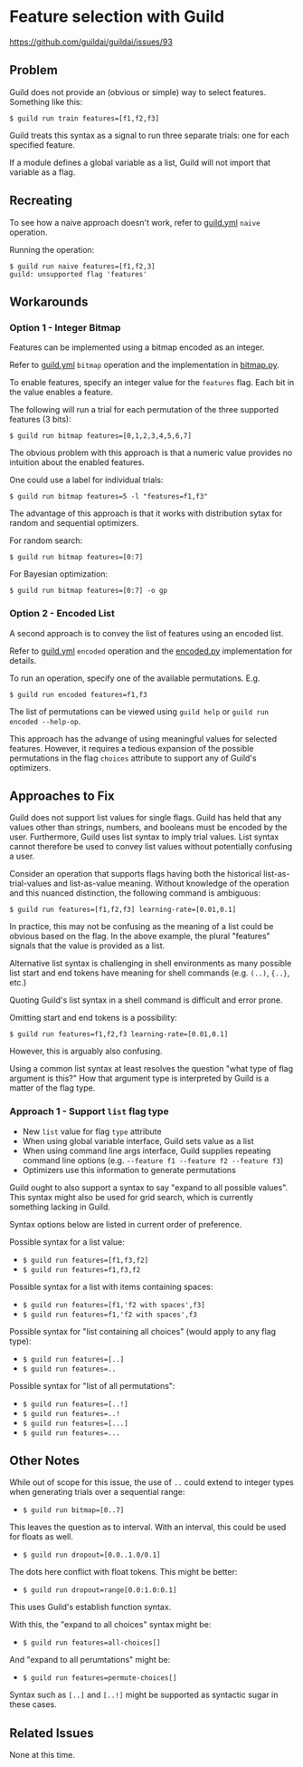 # Feature selection with Guild

https://github.com/guildai/guildai/issues/93

## Problem

Guild does not provide an (obvious or simple) way to select
features. Something like this:

```
$ guild run train features=[f1,f2,f3]
```

Guild treats this syntax as a signal to run three separate trials: one
for each specified feature.

If a module defines a global variable as a list, Guild will not import
that variable as a flag.

## Recreating

To see how a naive approach doesn't work, refer to
[guild.yml](guild.yml) `naive` operation.

Running the operation:

```
$ guild run naive features=[f1,f2,3]
guild: unsupported flag 'features'
```

## Workarounds

### Option 1 - Integer Bitmap

Features can be implemented using a bitmap encoded as an integer.

Refer to [guild.yml](guild.yml) `bitmap` operation and the
implementation in [bitmap.py](bitmap.py).

To enable features, specify an integer value for the `features`
flag. Each bit in the value enables a feature.

The following will run a trial for each permutation of the three
supported features (3 bits):

```
$ guild run bitmap features=[0,1,2,3,4,5,6,7]
```

The obvious problem with this approach is that a numeric value
provides no intuition about the enabled features.

One could use a label for individual trials:

```
$ guild run bitmap features=5 -l "features=f1,f3"
```

The advantage of this approach is that it works with distribution
sytax for random and sequential optimizers.

For random search:

```
$ guild run bitmap features=[0:7]
```

For Bayesian optimization:

```
$ guild run bitmap features=[0:7] -o gp
```

### Option 2 - Encoded List

A second approach is to convey the list of features using an encoded
list.

Refer to [guild.yml](guild.yml) `encoded` operation and the
[encoded.py](encoded.py) implementation for details.

To run an operation, specify one of the available permutations. E.g.

```
$ guild run encoded features=f1,f3
```

The list of permutations can be viewed using ``guild help`` or ``guild
run encoded --help-op``.

This approach has the advange of using meaningful values for selected
features. However, it requires a tedious expansion of the possible
permutations in the flag `choices` attribute to support any of Guild's
optimizers.

## Approaches to Fix

Guild does not support list values for single flags. Guild has held
that any values other than strings, numbers, and booleans must be
encoded by the user. Furthermore, Guild uses list syntax to imply
trial values. List syntax cannot therefore be used to convey list
values without potentially confusing a user.

Consider an operation that supports flags having both the historical
list-as-trial-values and list-as-value meaning. Without knowledge of
the operation and this nuanced distinction, the following command is
ambiguous:

```
$ guild run features=[f1,f2,f3] learning-rate=[0.01,0.1]
```

In practice, this may not be confusing as the meaning of a list could
be obvious based on the flag. In the above example, the plural
"features" signals that the value is provided as a list.

Alternative list syntax is challenging in shell environments as many
possible list start and end tokens have meaning for shell commands
(e.g. `(..)`, `{..}`, etc.)

Quoting Guild's list syntax in a shell command is difficult and error
prone.

Omitting start and end tokens is a possibility:

```
$ guild run features=f1,f2,f3 learning-rate=[0.01,0.1]
```

However, this is arguably also confusing.

Using a common list syntax at least resolves the question "what type
of flag argument is this?" How that argument type is interpreted by
Guild is a matter of the flag type.

### Approach 1 - Support `list` flag type

- New `list` value for flag `type` attribute
- When using global variable interface, Guild sets value as a list
- When using command line args interface, Guild supplies repeating
  command line options (e.g. `--feature f1 --feature f2 --feature f3`)
- Optimizers use this information to generate permutations

Guild ought to also support a syntax to say "expand to all possible
values". This syntax might also be used for grid search, which is
currently something lacking in Guild.

Syntax options below are listed in current order of preference.

Possible syntax for a list value:

- `$ guild run features=[f1,f3,f2]`
- `$ guild run features=f1,f3,f2`

Possible syntax for a list with items containing spaces:

- `$ guild run features=[f1,'f2 with spaces',f3]`
- `$ guild run features=f1,'f2 with spaces',f3`

Possible syntax for "list containing all choices" (would apply to any
flag type):

- `$ guild run features=[..]`
- `$ guild run features=..`

Possible syntax for "list of all permutations":

- `$ guild run features=[..!]`
- `$ guild run features=..!`
- `$ guild run features=[...]`
- `$ guild run features=...`

## Other Notes

While out of scope for this issue, the use of `..` could extend to
integer types when generating trials over a sequential range:

- `$ guild run bitmap=[0..7]`

This leaves the question as to interval. With an interval, this could
be used for floats as well.

- `$ guild run dropout=[0.0..1.0/0.1]`

The dots here conflict with float tokens. This might be better:

- `$ guild run dropout=range[0.0:1.0:0.1]`

This uses Guild's establish function syntax.

With this, the "expand to all choices" syntax might be:

- `$ guild run features=all-choices[]`

And "expand to all perumtations" might be:

- `$ guild run features=permute-choices[]`

Syntax such as `[..]` and `[..!]` might be supported as syntactic
sugar in these cases.

## Related Issues

None at this time.
